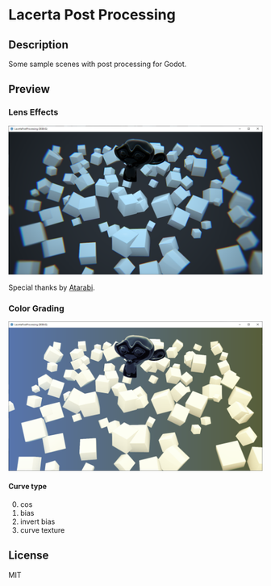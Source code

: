 # Lacerta Post Processing

## Description

Some sample scenes with post processing for Godot.

## Preview

### Lens Effects

![preview_lens_effects](./img/preview_lens_effects.png)

Special thanks by [Atarabi](https://atarabi.com/).

### Color Grading

![preview_color_grading](./img/preview_color_grading.png)

#### Curve type

0. cos
1. bias
2. invert bias
3. curve texture

## License

MIT
